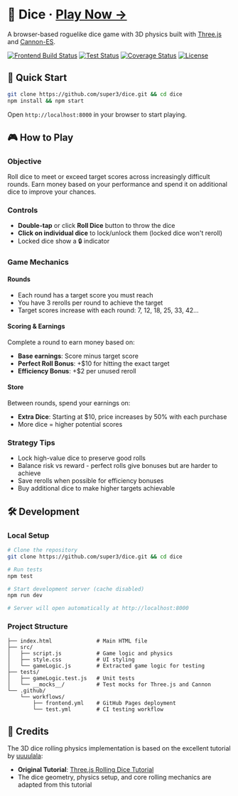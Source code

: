 # 🎲 Dice · [Play Now →](https://super3.github.io/dice/)

A browser-based roguelike dice game with 3D physics built with [Three.js](https://threejs.org) and [Cannon-ES](https://pmndrs.github.io/cannon-es/).

[![Frontend Build Status](https://img.shields.io/github/actions/workflow/status/super3/dice/frontend.yml?label=frontend)](https://github.com/super3/dice/actions/workflows/frontend.yml)
[![Test Status](https://img.shields.io/github/actions/workflow/status/super3/dice/test.yml?label=tests)](https://github.com/super3/dice/actions/workflows/test.yml)
[![Coverage Status](https://coveralls.io/repos/github/super3/dice/badge.svg?branch=main)](https://coveralls.io/github/super3/dice?branch=main)
[![License](https://img.shields.io/badge/license-MIT-blue.svg?label=license)](https://github.com/super3/dice/blob/main/LICENSE)

## 🚀 Quick Start
```bash
git clone https://github.com/super3/dice.git && cd dice
npm install && npm start
```

Open `http://localhost:8000` in your browser to start playing.

## 🎮 How to Play

### Objective
Roll dice to meet or exceed target scores across increasingly difficult rounds. Earn money based on your performance and spend it on additional dice to improve your chances.

### Controls
- **Double-tap** or click **Roll Dice** button to throw the dice
- **Click on individual dice** to lock/unlock them (locked dice won't reroll)
- Locked dice show a 🔒 indicator

### Game Mechanics

#### Rounds
- Each round has a target score you must reach
- You have 3 rerolls per round to achieve the target
- Target scores increase with each round: 7, 12, 18, 25, 33, 42...

#### Scoring & Earnings
Complete a round to earn money based on:
- **Base earnings**: Score minus target score
- **Perfect Roll Bonus**: +$10 for hitting the exact target
- **Efficiency Bonus**: +$2 per unused reroll

#### Store
Between rounds, spend your earnings on:
- **Extra Dice**: Starting at $10, price increases by 50% with each purchase
- More dice = higher potential scores

### Strategy Tips
- Lock high-value dice to preserve good rolls
- Balance risk vs reward - perfect rolls give bonuses but are harder to achieve
- Save rerolls when possible for efficiency bonuses
- Buy additional dice to make higher targets achievable

## 🛠️ Development

### Local Setup
```bash
# Clone the repository
git clone https://github.com/super3/dice.git && cd dice

# Run tests
npm test

# Start development server (cache disabled)
npm run dev

# Server will open automatically at http://localhost:8000
```

### Project Structure
```
├── index.html              # Main HTML file
├── src/
│   ├── script.js           # Game logic and physics
│   ├── style.css           # UI styling
│   └── gameLogic.js        # Extracted game logic for testing
├── tests/
│   ├── gameLogic.test.js   # Unit tests
│   └── __mocks__/          # Test mocks for Three.js and Cannon
└── .github/
    └── workflows/
        ├── frontend.yml    # GitHub Pages deployment
        └── test.yml        # CI testing workflow
```

## 📜 Credits

The 3D dice rolling physics implementation is based on the excellent tutorial by [uuuulala](https://github.com/uuuulala):
- **Original Tutorial**: [Three.js Rolling Dice Tutorial](https://github.com/uuuulala/Threejs-rolling-dice-tutorial/)
- The dice geometry, physics setup, and core rolling mechanics are adapted from this tutorial